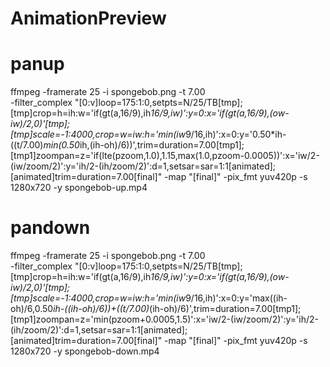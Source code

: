 # AnimationPreview

# panup

ffmpeg -framerate 25 -i spongebob.png -t 7.00 \
-filter_complex "[0:v]loop=175:1:0,setpts=N/25/TB[tmp];[tmp]crop=h=ih:w='if(gt(a,16/9),ih*16/9,iw)':y=0:x='if(gt(a,16/9),(ow-iw)/2,0)'[tmp];\
[tmp]scale=-1:4000,crop=w=iw:h='min(iw*9/16,ih)':x=0:y='0.50*ih-((t/7.00)*min(0.50*ih,(ih-oh)/6))',trim=duration=7.00[tmp1];\
[tmp1]zoompan=z='if(lte(pzoom,1.0),1.15,max(1.0,pzoom-0.0005))':x='iw/2-(iw/zoom/2)':y='ih/2-(ih/zoom/2)':d=1,setsar=sar=1:1[animated];\
[animated]trim=duration=7.00[final]" -map "[final]" -pix_fmt yuv420p -s 1280x720 -y spongebob-up.mp4

# pandown

ffmpeg -framerate 25 -i spongebob.png -t 7.00 \
-filter_complex "[0:v]loop=175:1:0,setpts=N/25/TB[tmp];[tmp]crop=h=ih:w='if(gt(a,16/9),ih*16/9,iw)':y=0:x='if(gt(a,16/9),(ow-iw)/2,0)'[tmp];\
[tmp]scale=-1:4000,crop=w=iw:h='min(iw*9/16,ih)':x=0:y='max((ih-oh)/6,0.50*ih-((ih-oh)/6))+((t/7.00)*(ih-oh)/6)',trim=duration=7.00[tmp1];\
[tmp1]zoompan=z='min(pzoom+0.0005,1.5)':x='iw/2-(iw/zoom/2)':y='ih/2-(ih/zoom/2)':d=1,setsar=sar=1:1[animated];\
[animated]trim=duration=7.00[final]" -map "[final]" -pix_fmt yuv420p -s 1280x720 -y spongebob-down.mp4
